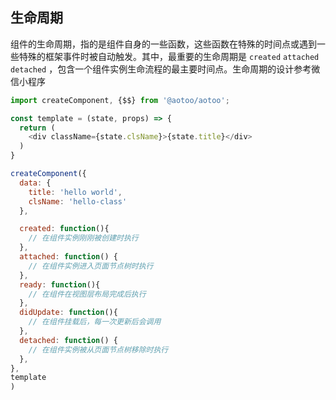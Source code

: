 生命周期
------------------

组件的生命周期，指的是组件自身的一些函数，这些函数在特殊的时间点或遇到一些特殊的框架事件时被自动触发。其中，最重要的生命周期是 `created` `attached` `detached` ，包含一个组件实例生命流程的最主要时间点。生命周期的设计参考微信小程序  

```js
import createComponent, {$$} from '@aotoo/aotoo';

const template = (state, props) => {
  return (
    <div className={state.clsName}>{state.title}</div>
  )
}

createComponent({
  data: {
    title: 'hello world',
    clsName: 'hello-class'
  },

  created: function(){
    // 在组件实例刚刚被创建时执行
  },
  attached: function() {
    // 在组件实例进入页面节点树时执行
  },
  ready: function(){
    // 在组件在视图层布局完成后执行
  },
  didUpdate: function(){
    // 在组件挂载后，每一次更新后会调用
  },
  detached: function() {
    // 在组件实例被从页面节点树移除时执行
  },
},
template
)
```
